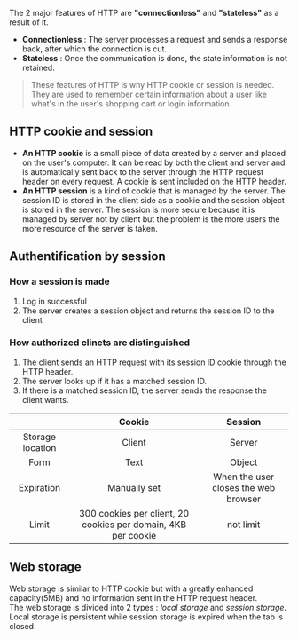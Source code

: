 The 2 major features of HTTP are **"connectionless"** and **"stateless"** as a result of it.<br>
* **Connectionless** : The server processes a request and sends a response back, after which the connection is cut.
* **Stateless** : Once the communication is done, the state information is not retained.
>These features of HTTP is why HTTP cookie or session is needed.<br>
>They are used to remember certain information about a user like what's in the user's shopping cart or login information.

## HTTP cookie and session
* **An HTTP cookie** is a small piece of data created by a server and placed on the user's computer. It can be read by both the client and server and is automatically sent back to the server through the HTTP request header on every request.
A cookie is sent included on the HTTP header.
* **An HTTP session** is a kind of cookie that is managed by the server. The session ID is stored in the client side as a cookie and the session object is stored in the server. The session is more secure because it is managed by server not by client but the problem is the more users the more resource of the server is taken.

## Authentification by session
### How a session is made
1. Log in successful
2. The server creates a session object and returns the session ID to the client

### How authorized clinets are distinguished
1. The client sends an HTTP request with its session ID cookie through the HTTP header.
2. The server looks up if it has a matched session ID.
3. If there is a matched session ID, the server sends the response the client wants.

|| Cookie | Session |
| :---: | :---: | :---: |
| Storage location | Client | Server |
| Form | Text | Object |
| Expiration | Manually set | When the user closes the web browser |
| Limit | 300 cookies per client, 20 cookies per domain, 4KB per cookie | not limit |

## Web storage
Web storage is similar to HTTP cookie but with a greatly enhanced capacity(5MB) and no information sent in the HTTP request header.<br>
The web storage is divided into 2 types : *local storage* and *session storage*. Local storage is persistent while session storage is expired when the tab is closed.
